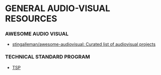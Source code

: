 # GENERAL AUDIO-VISUAL RESOURCES

### AWESOME AUDIO VISUAL

* [stingalleman/awesome-audiovisual: Curated list of audiovisual projects](https://github.com/stingalleman/awesome-audiovisual#readme)

</hr>

### TECHNICAL STANDARD PROGRAM

* [TSP](https://tsp.esta.org/tsp/documents/published_docs.php)